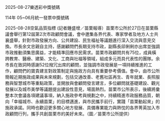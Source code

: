 
2025-08-27樂透彩中獎號碼

                                
114年 05~06月統一發票中獎號碼
                             
2025-08-28空氣品質指標
                              (記者鍾盛增／苗栗報導）苗栗市公所於27日在苗栗縣議會舉行第12屆第2次市政顧問會議，會中邀集各界代表、專家學者及地方人士共襄盛舉，針對市政發展方向、公共建設、民生福祉等議題進行深入交流與意見交換。市長余文忠親自主持，感謝顧問們長期支持市政，副縣長邱俐俐亦出席並強調市政推動須集思廣益，才能精準回應市民需求。苗栗市政顧問共有75位，成員橫跨教育、醫療、建築、文化、工商與社福等領域，組成多元而具代表性的團隊。余市長在致詞時感謝52位撥冗出席的顧問，並強調市政發展是一項持續推進的工作，顧問們的寶貴建言對政策制定與施政方向具有重要參考價值。會中，由市公所簡報近期施政成果與未來規劃，包括交通改善、老舊社區再生、青年就業、長照服務與智慧城市等重點政策，並開放與會顧問發言建言，多位顧問就基礎建設、觀光發展以及城市美學等議題提出建設性意見，場面熱烈。苗栗市公所表示，後續將彙整本次會議各項建議事項，納入施政參考與規劃之中，持續精進市政服務品質，朝向「幸福城市、永續苗栗」的目標邁進，與市民攜手前行，實踐「苗栗動起來」的施政承諾。同時也歡迎更多關心地方發展、具備專業能力與熱忱的各界菁英加入市政顧問行列，攜手共創苗栗市的美好未來。（圖／苗栗市公所提供）